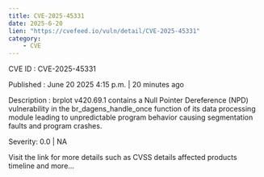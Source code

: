 ```yaml
---
title: CVE-2025-45331
date: 2025-6-20
lien: "https://cvefeed.io/vuln/detail/CVE-2025-45331"
category:
    - CVE
---
```


CVE ID : CVE-2025-45331

Published :  June 20
2025
4:15 p.m. | 20 minutes ago

Description : brplot v420.69.1 contains a Null Pointer Dereference (NPD) vulnerability in the br_dagens_handle_once function of its data processing module
leading to unpredictable program behavior
causing segmentation faults
and program crashes.

Severity: 0.0 | NA

Visit the link for more details
such as CVSS details
affected products
timeline
and more...
